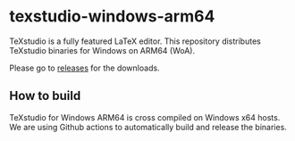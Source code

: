 # texstudio-windows-arm64
TeXstudio is a fully featured LaTeX editor. This repository distributes TeXstudio binaries for Windows on ARM64 (WoA).

Please go to [releases](https://github.com/minnyres/texstudio-windows-arm64/releases) for the downloads.

## How to build

TeXstudio for Windows ARM64 is cross compiled on Windows x64 hosts. We are using Github actions to automatically build and release the binaries.
